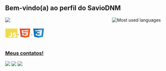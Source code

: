 ## Bem-vindo(a) ao perfil do SavioDNM 

 <div>
   <a href="https://github.com/SavioDNM">
   <img height="180em" src="https://github-readme-stats-sigma-five.vercel.app/api?username=SavioDNM&show_icons=true&theme=tokyonight&include_all_commits=true&count_private=true"/>
   <img src="https://github-readme-stats.vercel.app/api/top-langs/?username=SavioDNM&langs_count=3&theme=tokyonight&layout=compact&border_color=000000" alt="Most used languages" align="right" height="150px"/>

</div>
<div style="display: inline_block"><br>
  <img align="center" alt="Js" height="30" width="40" src="https://raw.githubusercontent.com/devicons/devicon/master/icons/javascript/javascript-plain.svg">
  <img align="center" alt="HTML" height="30" width="40" src="https://raw.githubusercontent.com/devicons/devicon/master/icons/html5/html5-original.svg">
  <img align="center" alt="CSS" height="30" width="40" src="https://raw.githubusercontent.com/devicons/devicon/master/icons/css3/css3-original.svg">
</div>
 
 <br>
 
  ### Meus contatos!
 
<div> 
  <a href="https://instagram.com/saviodnm" target="_blank"><img src="https://img.shields.io/badge/-Instagram-%23E4405F?style=for-the-badge&logo=instagram&logoColor=white" target="_blank"></a>
  <a href = "mailto:saviocorp@gmail.com"><img src="https://img.shields.io/badge/-Gmail-%23333?style=for-the-badge&logo=gmail&logoColor=white" target="_blank"></a>
  <a href="https://www.linkedin.com/in/saviodomingos/" target="_blank"><img src="https://img.shields.io/badge/-LinkedIn-%230077B5?style=for-the-badge&logo=linkedin&logoColor=white" target="_blank"></a> 
 
</div>
